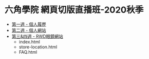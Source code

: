 # 六角學院 網頁切版直播班-2020秋季

- [第一週 - 個人履歷](https://katesu.github.io/webDesignTraining/Week1/index.html)
- [第二週 - 個人網站](https://katesu.github.io/webDesignTraining/Week2/dist/index.html)
- [第三&四週 - RWD眼鏡網站](https://katesu.github.io/webDesignTraining/Week3/dist/index.html)
  - index.html
  - store-location.html
  - FAQ.html